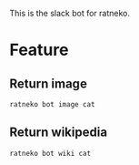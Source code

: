 This is the slack bot for ratneko.

# Feature

## Return image

```
ratneko bot image cat
```

## Return wikipedia

```
ratneko bot wiki cat
```
